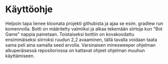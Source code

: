 # Käyttöohje

Helpoin tapa lienee kloonata projekti githubista ja ajaa se esim. gradlew run komennolla.
Botti on määritelty valmiiksi ja alkaa tekemään siirtoja kun "Bot Game" nappia painetaan. 
Toistaiseksi bottiin on kovakoodattu ensimmäiseksi siirroksi ruudun 2,2 avaaminen, tällä tavalla voidaan taata sama peli aina samalla seed arvolla.
Varsinaisen minesweeper ohjelman alkuperäisessä repositoriossa on kattavat ohjeet ohjelman muuhun käyttämiseen.
